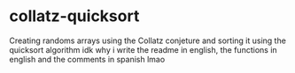 # collatz-quicksort
Creating randoms arrays using the Collatz conjeture and sorting it using the quicksort algorithm
idk why i write the readme in english, the functions in english and the comments in spanish lmao
